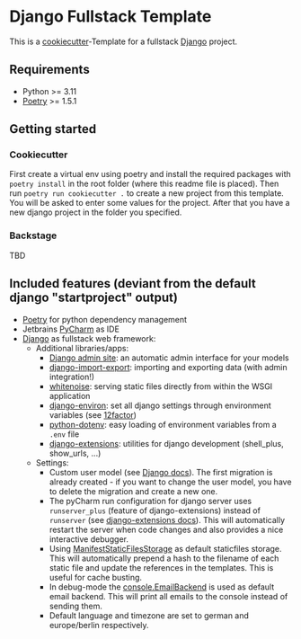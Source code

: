 Django Fullstack Template
=========================

This is a [cookiecutter](https://cookiecutter.readthedocs.io/en/stable/)-Template for a fullstack [Django](https://www.djangoproject.com/) project. 

## Requirements

- Python >= 3.11
- [Poetry](https://python-poetry.org/) >= 1.5.1

## Getting started

### Cookiecutter

First create a virtual env using poetry and install the required packages with `poetry install` in the root folder (where this readme file is placed). Then run `poetry run cookiecutter .` to create a new project from this template. You will be asked to enter some values for the project. After that you have a new django project in the folder you specified.

### Backstage

TBD

## Included features (deviant from the default django "startproject" output)

- [Poetry](https://python-poetry.org/) for python dependency management
- Jetbrains [PyCharm](https://www.jetbrains.com/pycharm/) as IDE
- [Django](https://www.djangoproject.com/) as fullstack web framework:
  - Additional libraries/apps:
    - [Django admin site](https://docs.djangoproject.com/en/4.2/ref/contrib/admin/): an automatic admin interface for your models
    - [django-import-export](https://django-import-export.readthedocs.io/): importing and exporting data (with admin integration!)
    - [whitenoise](https://whitenoise.readthedocs.io/): serving static files directly from within the WSGI application
    - [django-environ](https://django-environ.readthedocs.io/): set all django settings through environment variables (see [12factor](https://12factor.net/config))
    - [python-dotenv](https://pypi.org/project/python-dotenv/): easy loading of environment variables from a `.env` file
    - [django-extensions](https://django-extensions.readthedocs.io/): utilities for django development (shell_plus, show_urls, ...)
  - Settings:
    - Custom user model (see [Django docs](https://docs.djangoproject.com/en/4.2/topics/auth/customizing/#using-a-custom-user-model-when-starting-a-project)). The first migration is already created - if you want to change the user model, you have to delete the migration and create a new one.
    - The pyCharm run configuration for django server uses `runserver_plus` (feature of django-extensions) instead of `runserver` (see [django-extensions docs](https://django-extensions.readthedocs.io/en/latest/runserver_plus.html)). This will automatically restart the server when code changes and also provides a nice interactive debugger.
    - Using [ManifestStaticFilesStorage](https://docs.djangoproject.com/en/4.2/ref/contrib/staticfiles/#manifeststaticfilesstorage) as default staticfiles storage. This will automatically prepend a hash to the filename of each static file and update the references in the templates. This is useful for cache busting.
    - In debug-mode the [console.EmailBackend](https://docs.djangoproject.com/en/4.2/topics/email/#console-backend) is used as default email backend. This will print all emails to the console instead of sending them.
    - Default language and timezone are set to german and europe/berlin respectively.
